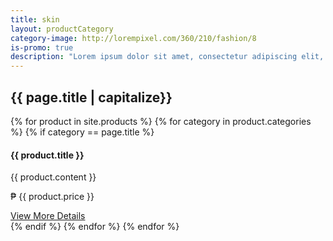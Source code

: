 ```yaml
---
title: skin
layout: productCategory
category-image: http://lorempixel.com/360/210/fashion/8
is-promo: true
description: "Lorem ipsum dolor sit amet, consectetur adipiscing elit, sed do eiusmod tempor incididunt ut labore et dolore magna aliqua."
---
```


<div class="container">
    <h2>{{ page.title | capitalize}}</a></h2>
    <div id="products" class="row list-group">
        {% for product in site.products %}
            {% for category in product.categories %}
                {% if category == page.title %}
                <div class="item col-sm-6 col-lg-4">
                    <div class="thumbnail">
                        <img class="group list-group-image" src="http://placehold.it/640x400/000/fff" alt="" />
                        <div class="caption">
                            <h4 class="group inner list-group-item-heading">{{ product.title }}</h4>
                            <p class="group inner list-group-item-text">{{ product.content }}</p>
                            <div class="row">
                                <div class="col-xs-12 col-md-6">
                                    <p class="lead">₱ {{ product.price }}</p>
                                </div>
                                <div class="col-xs-12 col-md-6">
                                    <a class="btn btn-success" href="{{ product.url }}">View More Details</a>
                                </div>
                            </div>
                        </div>
                    </div>
                </div>
                {% endif %}
            {% endfor %}
        {% endfor %}
    </div>
</div>